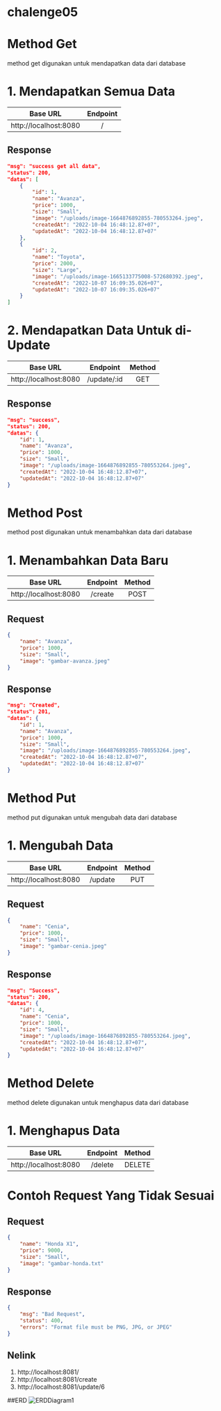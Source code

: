 # chalenge05
# Method Get

method get digunakan untuk mendapatkan data dari database

# 1. Mendapatkan Semua Data

| Base URL | Endpoint |
| -------- | :-----: |
| http://localhost:8080 | / |

## Response

```json
"msg": "success get all data",
"status": 200,
"datas": [
    {
        "id": 1,
        "name": "Avanza",
        "price": 1000,
        "size": "Small",
        "image": "/uploads/image-1664876892855-780553264.jpeg",
        "createdAt": "2022-10-04 16:48:12.87+07",
        "updatedAt": "2022-10-04 16:48:12.87+07"
    },
    {
        "id": 2,
        "name": "Toyota",
        "price": 2000,
        "size": "Large",
        "image": "/uploads/image-1665133775008-572680392.jpeg",
        "createdAt": "2022-10-07 16:09:35.026+07",
        "updatedAt": "2022-10-07 16:09:35.026+07"
    }
]
```


# 2. Mendapatkan Data Untuk di-Update

| Base URL | Endpoint | Method |
| -------- | :------: | :--: |
| http://localhost:8080 | /update/:id | GET |

## Response

```json
"msg": "success",
"status": 200,
"datas": {
    "id": 1,
    "name": "Avanza",
    "price": 1000,
    "size": "Small",
    "image": "/uploads/image-1664876892855-780553264.jpeg",
    "createdAt": "2022-10-04 16:48:12.87+07",
    "updatedAt": "2022-10-04 16:48:12.87+07"
}
```


# Method Post

method post digunakan untuk menambahkan data dari database

# 1. Menambahkan Data Baru

| Base URL | Endpoint | Method |
| -------- | :------: | :---: |
| http://localhost:8080 | /create | POST |

## Request

```json
{
    "name": "Avanza",
    "price": 1000,
    "size": "Small",
    "image": "gambar-avanza.jpeg"
}
```


## Response

```json
"msg": "Created",
"status": 201,
"datas": {
    "id": 1,
    "name": "Avanza",
    "price": 1000,
    "size": "Small",
    "image": "/uploads/image-1664876892855-780553264.jpeg",
    "createdAt": "2022-10-04 16:48:12.87+07",
    "updatedAt": "2022-10-04 16:48:12.87+07"
}
```


# Method Put

method put digunakan untuk mengubah data dari database

# 1. Mengubah Data

| Base URL | Endpoint | Method |
| -------- | :------: | :---: |
| http://localhost:8080 | /update | PUT |

## Request

```json
{
    "name": "Cenia",
    "price": 1000,
    "size": "Small",
    "image": "gambar-cenia.jpeg"
}
```

## Response

``` json
"msg": "Success",
"status": 200,
"datas": {
    "id": 4,
    "name": "Cenia",
    "price": 1000,
    "size": "Small",
    "image": "/uploads/image-1664876892855-780553264.jpeg",
    "createdAt": "2022-10-04 16:48:12.87+07",
    "updatedAt": "2022-10-04 16:48:12.87+07"
}
```

# Method Delete

method delete digunakan untuk menghapus data dari database

# 1. Menghapus Data

| Base URL | Endpoint | Method |
| -------- | :------: | :---: |
| http://localhost:8080 | /delete | DELETE |


# Contoh Request Yang Tidak Sesuai

## Request

``` json
{
    "name": "Honda X1",
    "price": 9000,
    "size": "Small",
    "image": "gambar-honda.txt"
}
```

## Response

```json
{
    "msg": "Bad Request",
    "status": 400,
    "errors": "Format file must be PNG, JPG, or JPEG"
}
```

## Nelink
1. http://localhost:8081/
2. http://localhost:8081/create
3. http://localhost:8081/update/6

##ERD
![ERDDiagram1](https://user-images.githubusercontent.com/86102334/194543853-1bef4847-9916-42cd-8203-8e9abf9a50ef.png)

